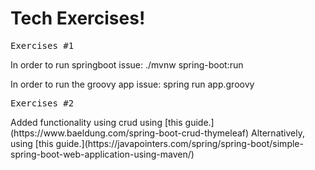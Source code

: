 <h1>
Tech Exercises!
</h1>

<pre>
Exercises #1
</pre>

<p>
In order to run springboot issue: ./mvnw spring-boot:run
</p>

<p>
In order to run the groovy app issue: spring run app.groovy 
</p>

<pre>
Exercises #2
</pre>

<p>
Added functionality using crud using [this guide.](https://www.baeldung.com/spring-boot-crud-thymeleaf)
Alternatively, using [this guide.](https://javapointers.com/spring/spring-boot/simple-spring-boot-web-application-using-maven/)
</p>
